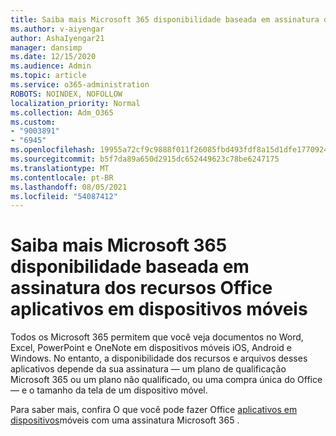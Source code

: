 ```yaml
---
title: Saiba mais Microsoft 365 disponibilidade baseada em assinatura dos recursos Office aplicativos em dispositivos móveis
ms.author: v-aiyengar
author: AshaIyengar21
manager: dansimp
ms.date: 12/15/2020
ms.audience: Admin
ms.topic: article
ms.service: o365-administration
ROBOTS: NOINDEX, NOFOLLOW
localization_priority: Normal
ms.collection: Adm_O365
ms.custom:
- "9003891"
- "6945"
ms.openlocfilehash: 19955a72cf9c9888f011f26085fbd493fdf8a15d1dfe17709244497f52be02d7
ms.sourcegitcommit: b5f7da89a650d2915dc652449623c78be6247175
ms.translationtype: MT
ms.contentlocale: pt-BR
ms.lasthandoff: 08/05/2021
ms.locfileid: "54087412"
---
```

# <a name="learn-about-microsoft-365-subscriptionbased-availability-of-office-apps-features-on-mobile-devices"></a>Saiba mais Microsoft 365 disponibilidade baseada em assinatura dos recursos Office aplicativos em dispositivos móveis

Todos os Microsoft 365 permitem que você veja documentos no Word, Excel, PowerPoint e OneNote em dispositivos móveis iOS, Android e Windows. No entanto, a disponibilidade dos recursos e arquivos desses aplicativos depende da sua assinatura — um plano de qualificação Microsoft 365 ou um plano não qualificado, ou uma compra única do Office — e o tamanho da tela de um dispositivo móvel.

Para saber mais, confira O que você pode fazer Office [aplicativos em dispositivos](https://go.microsoft.com/fwlink/?linkid=2135575)móveis com uma assinatura Microsoft 365 . 